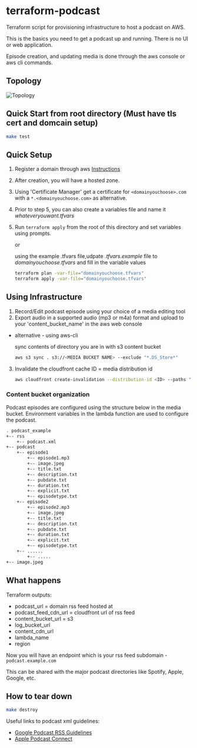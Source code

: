 # terraform-podcast

Terraform script for provisioning infrastructure to host a podcast on AWS.

This is the basics you need to get a podcast up and running. There is no UI or web application.

Episode creation, and updating media is done through the aws console or aws cli commands.

## Topology

![Topology](https://raw.githubusercontent.com/goehlemichael/terraform-podcast/master/podcast.jpeg)

## Quick Start from root directory (Must have tls cert and domcain setup)

```bash
make test
```

## Quick Setup

1) Register a domain through aws [Instructions](https://docs.aws.amazon.com/Route53/latest/DeveloperGuide/domain-register.html)
2) After creation, you will have a hosted zone.
3) Using 'Certificate Manager' get a certificate for `<domainyouchoose>.com` with a `*.<domainyouchoose.com>` as alternative.
4) Prior to step 5, you can also create a variables file and name it _whateveryouwant.tfvars_
5) Run `terraform apply` from the root of this directory and set variables using prompts.

   or

   using the example .tfvars file,udpate _.tfvars.example_ file to _domainyouchoose.tfvars_ and fill in the variable values

   ```bash
   terraform plan -var-file="domainyouchoose.tfvars"
   terraform apply -var-file="domainyouchoose.tfvars"
   ```

## Using Infrastructure

1) Record/Edit podcast episode using your choice of a media editing tool
2) Export audio in a supported audio (mp3 or m4a) format and upload to your 'content_bucket_name' in the aws web console

- alternative - using aws-cli

  sync contents of directory you are in with s3 content bucket

  ```bash
  aws s3 sync . s3://<MEDIA BUCKET NAME> --exclude "*.DS_Store*"
  ```

3) Invalidate the cloudfront cache ID = media distribution id

   ```bash
   aws cloudfront create-invalidation --distribution-id <ID> --paths "/podcast.xml"
   ```

### Content bucket organization

Podcast episodes are configured using the structure below in the media bucket. Environment variables in the lambda function
are used to configure the podcast.

```bash
. podcast_example
+-- rss
    +-- podcast.xml
+-- podcast
    +-- episode1
        +-- episode1.mp3
        +-- image.jpeg
        +-- title.txt
        +-- description.txt
        +-- pubdate.txt
        +-- duration.txt
        +-- explicit.txt
        +-- episodetype.txt
    +-- episode2
        +-- episode2.mp3
        +-- image.jpeg
        +-- title.txt
        +-- description.txt
        +-- pubdate.txt
        +-- duration.txt
        +-- explicit.txt
        +-- episodetype.txt
    +-- ......
        +-- .....
+-- image.jpeg
```

## What happens

Terraform outputs:

- podcast_url = domain rss feed hosted at
- podcast_feed_cdn_url = cloudfront url of rss feed
- content_bucket_url = s3
- log_bucket_url
- content_cdn_url
- lambda_name
- region

Now you will have an endpoint which is your rss feed subdomain - `podcast.example.com`

This can be shared with the major podcast directories like Spotify, Apple, Google, etc.

## How to tear down

  ```bash
  make destroy
  ```

Useful links to podcast xml guidelines:

- [Google Podcast RSS Guidelines](https://developers.google.com/search/docs/guides/podcast-guidelines)
- [Apple Podcast Connect](https://help.apple.com/itc/podcasts_connect/#/itcc0e1eaa94)
